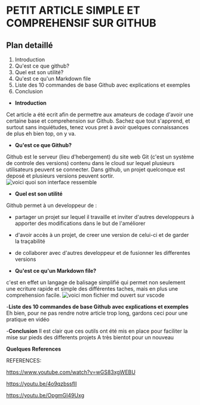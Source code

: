# PETIT ARTICLE SIMPLE ET COMPREHENSIF SUR GITHUB
## Plan detaillé
1. Introduction
2. Qu'est ce que github?
3. Quel est son utilité?
4. Qu'est ce qu'un Markdown file
5. Liste des 10 commandes de base Github avec explications et exemples
6. Conclusion

- **Introduction**

Cet article a été ecrit afin de permettre aux amateurs de codage d'avoir une certaine base et comprehension sur Github. 
Sachez que tout s'apprend, et surtout sans inquiétudes, tenez vous pret à avoir quelques connaissances de plus
eh bien top, on y va.

- **Qu'est ce que Github?**

Github est le serveur (lieu d'hebergement) du site web Git (c'est un système de controle des versions) contenu dans le cloud sur lequel plusieurs utilisateurs peuvent se connecter. 
Dans github, un projet quelconque est deposé et plusieurs versions peuvent sortir.
![voici  quoi son interface ressemble](image1-1.PNG)

- **Quel est son utilité**

Github permet  à un developpeur de :
- partager un projet sur lequel il travaille et inviter d'autres developpeurs à apporter des modifications dans le but de l'améliorer
- d'avoir accès à un projet, de creer une version de celui-ci et de garder la traçabilité
- de collaborer avec d'autres developpeur et de fusionner les differentes versions

- **Qu'est ce qu'un Markdown file?**

c'est en effet un langage de balisage simplifié qui permet non seulement une ecriture rapide et simple des différentes taches, mais en plus une comprehension facile.
![voici mon fichier md ouvert sur vscode](image3-1.PNG)

-**Liste des 10 commandes de base Github avec explications et exemples**
Eh bien, pour ne pas rendre notre article trop long, gardons ceci pour une pratique en vidéo

-**Conclusion**
Il est clair que ces outils ont été mis en place pour faciliter la mise sur pieds des differents projets
A très bientot pour un nouveau

**Quelques References**

REFERENCES:

https://www.youtube.com/watch?v=wGS83xgWEBU

https://youtu.be/4o9qzbssfII

https://youtu.be/OpgmGI49Uxg
